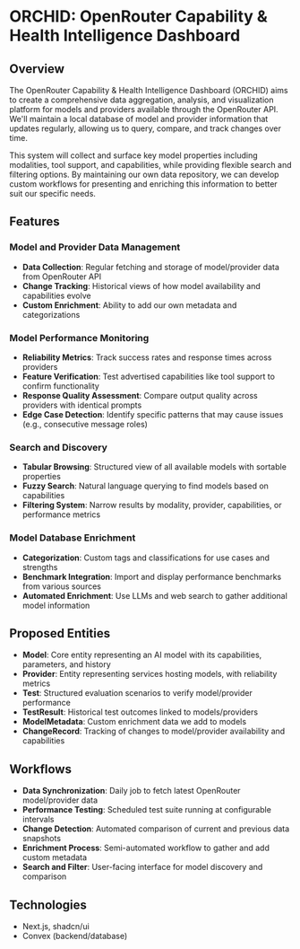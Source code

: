 # ORCHID: OpenRouter Capability & Health Intelligence Dashboard

## Overview

The OpenRouter Capability & Health Intelligence Dashboard (ORCHID) aims to create a comprehensive data aggregation, analysis, and visualization platform for models and providers available through the OpenRouter API. We'll maintain a local database of model and provider information that updates regularly, allowing us to query, compare, and track changes over time.

This system will collect and surface key model properties including modalities, tool support, and capabilities, while providing flexible search and filtering options. By maintaining our own data repository, we can develop custom workflows for presenting and enriching this information to better suit our specific needs.

## Features

### Model and Provider Data Management

- **Data Collection**: Regular fetching and storage of model/provider data from OpenRouter API
- **Change Tracking**: Historical views of how model availability and capabilities evolve
- **Custom Enrichment**: Ability to add our own metadata and categorizations

### Model Performance Monitoring

- **Reliability Metrics**: Track success rates and response times across providers
- **Feature Verification**: Test advertised capabilities like tool support to confirm functionality
- **Response Quality Assessment**: Compare output quality across providers with identical prompts
- **Edge Case Detection**: Identify specific patterns that may cause issues (e.g., consecutive message roles)

### Search and Discovery

- **Tabular Browsing**: Structured view of all available models with sortable properties
- **Fuzzy Search**: Natural language querying to find models based on capabilities
- **Filtering System**: Narrow results by modality, provider, capabilities, or performance metrics

### Model Database Enrichment

- **Categorization**: Custom tags and classifications for use cases and strengths
- **Benchmark Integration**: Import and display performance benchmarks from various sources
- **Automated Enrichment**: Use LLMs and web search to gather additional model information

## Proposed Entities

- **Model**: Core entity representing an AI model with its capabilities, parameters, and history
- **Provider**: Entity representing services hosting models, with reliability metrics
- **Test**: Structured evaluation scenarios to verify model/provider performance
- **TestResult**: Historical test outcomes linked to models/providers
- **ModelMetadata**: Custom enrichment data we add to models
- **ChangeRecord**: Tracking of changes to model/provider availability and capabilities

## Workflows

- **Data Synchronization**: Daily job to fetch latest OpenRouter model/provider data
- **Performance Testing**: Scheduled test suite running at configurable intervals
- **Change Detection**: Automated comparison of current and previous data snapshots
- **Enrichment Process**: Semi-automated workflow to gather and add custom metadata
- **Search and Filter**: User-facing interface for model discovery and comparison

## Technologies

- Next.js, shadcn/ui
- Convex (backend/database)
